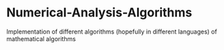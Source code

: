 # Numerical-Analysis-Algorithms
Implementation of different algorithms (hopefully in different languages) of mathematical algorithms
